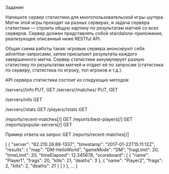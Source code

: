Задание

Напишите сервер статистики для многопользовательской игры-шутера. Матчи этой игры проходят на разных серверах, и задача сервера статистики — строить общую картину по результатам матчей со всех серверов.
Сервер должен представлять собой standalone-приложение, реализующее описанный ниже RESTful API.

Общая схема работы такая: игровые сервера анонсируют себя advertise-запросами, затем присылают результаты каждого завершенного матча. Сервер статистики аккумулирует разную статистику по результатам матчей и отдает её по запросам (статистика по серверу, статистика по игроку, топ игроков и т.д.).

API сервера статистики состоит из следующих методов:

/servers/<endpoint>/info PUT, GET
/servers/<endpoint>/matches/<timestamp> PUT, GET

/servers/info GET

/servers/<endpoint>/stats GET
/players/<name>/stats GET

/reports/recent-matches[/<count>] GET
/reports/best-players[/<count>] GET
/reports/popular-servers[/<count>] GET


Пример ответа на запрос 
GET /reports/recent-matches[/<count>]

[
	{
		"server": "62.210.26.88-1337",
		"timestamp": "2017-01-22T15:11:12Z",
		"results":	{
	"map": "DM-HelloWorld",
	"gameMode": "DM",
	"fragLimit": 20,
	"timeLimit": 20,
	"timeElapsed": 12.345678,
	"scoreboard": [
		{
			"name": "Player1",
			"frags": 20,
			"kills": 21,
			"deaths": 3
		},
		{
			"name": "Player2",
			"frags": 2,
			"kills": 2,
			"deaths": 21
		}
]
}
	},
	...
]
